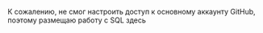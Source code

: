 К сожалению, не смог настроить доступ к основному аккаунту GitHub, поэтому размещаю работу с SQL здесь
